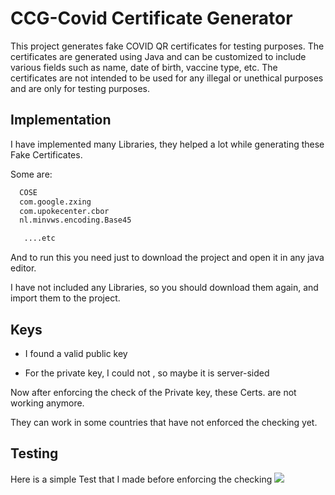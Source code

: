 # CCG-Covid Certificate Generator

This project generates fake COVID QR certificates for testing purposes.
The certificates are generated using Java and can be customized to include various fields such as name, date of birth, vaccine type, etc. The certificates are not intended to be used for any illegal or unethical purposes and are only for testing purposes.


## Implementation

I have implemented many Libraries, they helped a lot while generating these Fake Certificates.
 
Some are:

```bash
  COSE
  com.google.zxing
  com.upokecenter.cbor
  nl.minvws.encoding.Base45

   ....etc
```
    
And to run this you need just to download the project and open it in any java editor.

I have not included any Libraries, so you should download them again, and import them to the project.


## Keys

- I found a valid public key

- For the private key, I could not , so maybe it is server-sided

Now after enforcing the check of the Private key, these Certs. are not working anymore.

They can work in some countries that have not enforced the checking  yet.




## Testing 

Here is a simple Test that I made before enforcing the checking
![](https://github.com/Abodx9/CCG_Covid-Certificate-Generator/blob/main/Test.gif)



